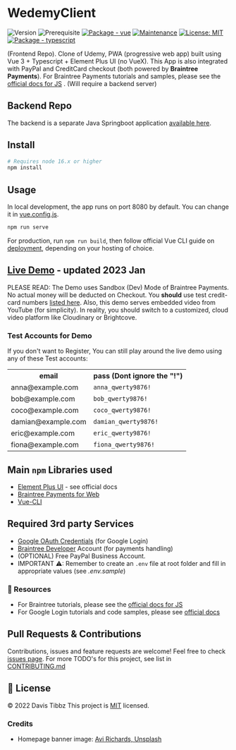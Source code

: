 # WedemyClient

![Version](https://img.shields.io/badge/version-1.2.0-blue.svg?cacheSeconds=2592000)
![Prerequisite](https://img.shields.io/badge/node-16.x-blue.svg)
[![Package - vue](https://img.shields.io/github/package-json/dependency-version/Longwater1234/wedemyclient/vue?color=blue)](https://www.npmjs.com/package/vue)
[![Maintenance](https://img.shields.io/badge/Maintained%3F-yes-green.svg)](https://github.com/Longwater1234/WedemyClient/graphs/commit-activity)
[![License: MIT](https://img.shields.io/github/license/Longwater1234/WedemyClient)](https://github.com/Longwater1234/WedemyClient/blob/master/LICENSE)
[![Package - typescript](https://img.shields.io/github/package-json/dependency-version/Longwater1234/wedemyclient/dev/typescript?color=blue)](https://www.npmjs.com/package/typescript)

(Frontend Repo). Clone of Udemy, PWA (progressive web app) built using Vue 3 + Typescript + Element Plus UI (no VueX).
This App is also integrated with PayPal and CreditCard checkout (both powered by **Braintree Payments**). For Braintree
Payments tutorials and samples, please see
the [official docs for JS](https://developer.paypal.com/braintree/docs/guides/drop-in/setup-and-integration/javascript/v3)
. (Will require a backend server)

## Backend Repo

The backend is a separate Java Springboot application [available here](https://github.com/Longwater1234/WedemyServer).

## Install

```sh
# Requires node 16.x or higher
npm install
```

## Usage

In local development, the app runs on port 8080 by default. You can change it in [vue.config.js](vue.config.js).

```sh
npm run serve
```

For production, run `npm run build`, then follow official Vue CLI guide
on [deployment](https://cli.vuejs.org/guide/deployment.html), depending on your hosting of choice.

## [Live Demo](https://wedemy.up.railway.app/) - updated 2023 Jan

PLEASE READ: The Demo uses Sandbox (Dev) Mode of Braintree Payments. No actual money will be deducted on Checkout. You
**should** use test credit-card
numbers [listed here](https://developer.paypal.com/braintree/docs/guides/credit-cards/testing-go-live/java). Also, this
demo serves embedded video from YouTube (for simplicity). In reality, you should switch to a customized, cloud video
platform like Cloudinary or Brightcove.

### Test Accounts for Demo

If you don't want to Register, You can still play around the live demo using any of these Test accounts:

<table>
    <tr>
        <th>email</th>
        <th>pass (Dont ignore the "!")</th>
    </tr>
    <tr>
        <td>anna@example.com</td>
        <td><code>anna_qwerty9876!</code></td>
    </tr>
    <tr>
        <td>bob@example.com</td>
        <td><code>bob_qwerty9876!</code></td>
    </tr>
    <tr>
        <td>coco@example.com</td>
        <td><code>coco_qwerty9876!</code></td>
    </tr>
    <tr>
        <td>damian@example.com</td>
        <td><code>damian_qwerty9876!</code></td>
    </tr>
    <tr>
        <td>eric@example.com</td>
        <td><code>eric_qwerty9876!</code></td>
    </tr> 
    <tr>
        <td>fiona@example.com</td>
        <td><code>fiona_qwerty9876!</code></td>
    </tr>
</table>

## Main `npm` Libraries used

- [Element Plus UI](https://element-plus.org/en-US/) - see official docs
- [Braintree Payments for Web](https://www.npmjs.com/package/braintree-web-drop-in)
- [Vue-CLI](https://www.npmjs.com/package/@vue/cli)

## Required 3rd party Services

- [Google OAuth Credentials](https://console.developers.google.com/apis/credentials) (for Google Login)
- [Braintree Developer](https://developer.paypal.com/braintree/docs) Account (for payments handling)
- (OPTIONAL) Free PayPal Business Account.
- IMPORTANT ⚠: Remember to create an `.env` file at root folder and fill in appropriate values (see _.env.sample_)

### 📕 Resources

- For Braintree tutorials, please see
  the [official docs for JS](https://developer.paypal.com/braintree/docs/guides/drop-in/setup-and-integration/javascript/v3)
- For Google Login tutorials and code samples, please
  see [official docs](https://developers.google.com/identity/gsi/web/guides/overview)

## Pull Requests & Contributions

Contributions, issues and feature requests are welcome!
Feel free to check [issues page](https://github.com//Longwater1234/WedemyClient/issues). For more TODO's for this
project, see list in [CONTRIBUTING.md](CONTRIBUTING.md)


## 📝 License

&copy; 2022 Davis Tibbz
This project is [MIT](https://github.com/Longwater1234/WedemyClient/blob/master/LICENSE) licensed.


### Credits
- Homepage banner image: [Avi Richards, Unsplash](https://unsplash.com/@avirichards)